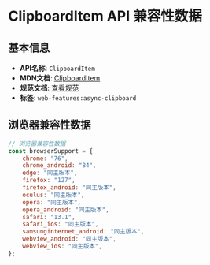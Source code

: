 # ClipboardItem API 兼容性数据

## 基本信息

- **API名称**: `ClipboardItem`
- **MDN文档**: [ClipboardItem](https://developer.mozilla.org/docs/Web/API/ClipboardItem)
- **规范文档**: [查看规范](https://w3c.github.io/clipboard-apis/#clipboarditem)
- **标签**: `web-features:async-clipboard`

## 浏览器兼容性数据

```javascript
// 浏览器兼容性数据
const browserSupport = {
    chrome: "76",
    chrome_android: "84",
    edge: "同主版本",
    firefox: "127",
    firefox_android: "同主版本",
    oculus: "同主版本",
    opera: "同主版本",
    opera_android: "同主版本",
    safari: "13.1",
    safari_ios: "同主版本",
    samsunginternet_android: "同主版本",
    webview_android: "同主版本",
    webview_ios: "同主版本",
};

```

